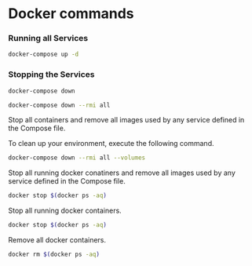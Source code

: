 # Docker commands

### Running all Services

```bash
docker-compose up -d
```


### Stopping the Services

```bash
docker-compose down
```

```bash
docker-compose down --rmi all
```

Stop all containers and remove all images used by any service defined in the Compose file.

To clean up your environment, execute the following command.

```bash
docker-compose down --rmi all --volumes
```
Stop all running docker conatiners and remove all images used by any service defined in the Compose file.

```bash
docker stop $(docker ps -aq)
```
Stop all running docker containers.

```bash
docker stop $(docker ps -aq)
```

Remove all docker containers.

```bash
docker rm $(docker ps -aq)
```
